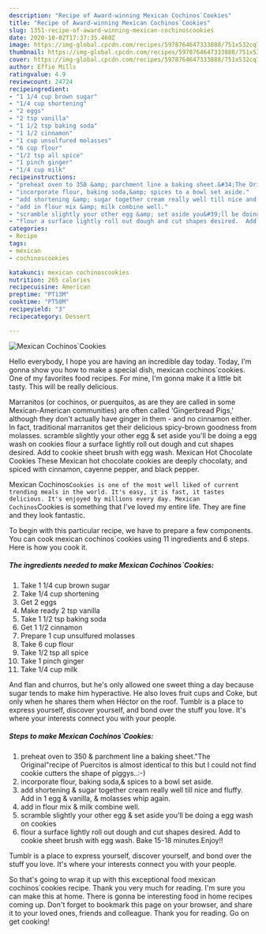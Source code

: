 ```yaml
---
description: "Recipe of Award-winning Mexican Cochinos`Cookies"
title: "Recipe of Award-winning Mexican Cochinos`Cookies"
slug: 1351-recipe-of-award-winning-mexican-cochinoscookies
date: 2020-10-02T17:37:35.460Z
image: https://img-global.cpcdn.com/recipes/5978764647333888/751x532cq70/mexican-cochinoscookies-recipe-main-photo.jpg
thumbnail: https://img-global.cpcdn.com/recipes/5978764647333888/751x532cq70/mexican-cochinoscookies-recipe-main-photo.jpg
cover: https://img-global.cpcdn.com/recipes/5978764647333888/751x532cq70/mexican-cochinoscookies-recipe-main-photo.jpg
author: Effie Mills
ratingvalue: 4.9
reviewcount: 24724
recipeingredient:
- "1 1/4 cup brown sugar"
- "1/4 cup shortening"
- "2 eggs"
- "2 tsp vanilla"
- "1 1/2 tsp baking soda"
- "1 1/2 cinnamon"
- "1 cup unsulfured molasses"
- "6 cup flour"
- "1/2 tsp all spice"
- "1 pinch ginger"
- "1/4 cup milk"
recipeinstructions:
- "preheat oven to 350 &amp; parchment line a baking sheet.&#34;The Original&#34;recipe of Puercitos is almost identical to this but I could not find cookie cutters the shape of piggys..:-)"
- "incorporate flour, baking soda,&amp; spices to a bowl set aside."
- "add shortening &amp; sugar together cream really well till nice and fluffy. Add in 1 egg &amp; vanilla, &amp; molasses whip again."
- "add in flour mix &amp; milk combine well."
- "scramble slightly your other egg &amp; set aside you&#39;ll be doing a egg wash on cookies"
- "flour a surface lightly roll out dough and cut shapes desired.  Add to cookie sheet brush with egg wash. Bake 15-18 minutes.Enjoy!!"
categories:
- Recipe
tags:
- mexican
- cochinoscookies

katakunci: mexican cochinoscookies 
nutrition: 265 calories
recipecuisine: American
preptime: "PT13M"
cooktime: "PT50M"
recipeyield: "3"
recipecategory: Dessert

---
```



![Mexican Cochinos`Cookies](https://img-global.cpcdn.com/recipes/5978764647333888/751x532cq70/mexican-cochinoscookies-recipe-main-photo.jpg)

Hello everybody, I hope you are having an incredible day today. Today, I'm gonna show you how to make a special dish, mexican cochinos`cookies. One of my favorites food recipes. For mine, I'm gonna make it a little bit tasty. This will be really delicious.

Marranitos (or cochinos, or puerquitos, as are they are called in some Mexican-American communities) are often called &#39;Gingerbread Pigs,&#39; although they don&#39;t actually have ginger in them - and no cinnamon either. In fact, traditional marranitos get their delicious spicy-brown goodness from molasses. scramble slightly your other egg &amp; set aside you&#39;ll be doing a egg wash on cookies flour a surface lightly roll out dough and cut shapes desired. Add to cookie sheet brush with egg wash. Mexican Hot Chocolate Cookies These Mexican hot chocolate cookies are deeply chocolaty, and spiced with cinnamon, cayenne pepper, and black pepper.

Mexican Cochinos`Cookies is one of the most well liked of current trending meals in the world. It's easy, it is fast, it tastes delicious. It's enjoyed by millions every day. Mexican Cochinos`Cookies is something that I've loved my entire life. They are fine and they look fantastic.


To begin with this particular recipe, we have to prepare a few components. You can cook mexican cochinos`cookies using 11 ingredients and 6 steps. Here is how you cook it.

<!--inarticleads1-->

##### The ingredients needed to make Mexican Cochinos`Cookies:

1. Take 1 1/4 cup brown sugar
1. Take 1/4 cup shortening
1. Get 2 eggs
1. Make ready 2 tsp vanilla
1. Take 1 1/2 tsp baking soda
1. Get 1 1/2 cinnamon
1. Prepare 1 cup unsulfured molasses
1. Take 6 cup flour
1. Take 1/2 tsp all spice
1. Take 1 pinch ginger
1. Take 1/4 cup milk


And flan and churros, but he&#39;s only allowed one sweet thing a day because sugar tends to make him hyperactive. He also loves fruit cups and Coke, but only when he shares them when Héctor on the roof. Tumblr is a place to express yourself, discover yourself, and bond over the stuff you love. It&#39;s where your interests connect you with your people. 

<!--inarticleads2-->

##### Steps to make Mexican Cochinos`Cookies:

1. preheat oven to 350 &amp; parchment line a baking sheet.&#34;The Original&#34;recipe of Puercitos is almost identical to this but I could not find cookie cutters the shape of piggys..:-)
1. incorporate flour, baking soda,&amp; spices to a bowl set aside.
1. add shortening &amp; sugar together cream really well till nice and fluffy. Add in 1 egg &amp; vanilla, &amp; molasses whip again.
1. add in flour mix &amp; milk combine well.
1. scramble slightly your other egg &amp; set aside you&#39;ll be doing a egg wash on cookies
1. flour a surface lightly roll out dough and cut shapes desired.  Add to cookie sheet brush with egg wash. Bake 15-18 minutes.Enjoy!!


Tumblr is a place to express yourself, discover yourself, and bond over the stuff you love. It&#39;s where your interests connect you with your people. 

So that's going to wrap it up with this exceptional food mexican cochinos`cookies recipe. Thank you very much for reading. I'm sure you can make this at home. There is gonna be interesting food in home recipes coming up. Don't forget to bookmark this page on your browser, and share it to your loved ones, friends and colleague. Thank you for reading. Go on get cooking!
